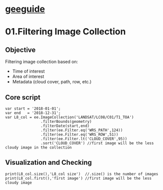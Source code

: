 # [geeguide](README.md)

# 01.Filtering Image Collection
## Objective
Filtering image collection based on: 
- Time of interest
- Area of interest
- Metadata (cloud cover, path, row, etc.)

## Core script
```
var start = '2018-01-01';
var end   = '2018-12-31';
var L8_col = ee.ImageCollection('LANDSAT/LC08/C01/T1_TOA')
                .filterBounds(geometry)
                .filterDate(start,end)
                .filter(ee.Filter.eq('WRS_PATH',124))
                .filter(ee.Filter.eq('WRS_ROW',51))
                .filter(ee.Filter.lt('CLOUD_COVER',95))
                .sort('CLOUD_COVER') //first image will be the less cloudy image in the collection

```

## Visualization and Checking
```
print(L8_col.size(),'L8_col size')  //.size() is the number of images
print(L8_col.first(),'first image') //first image will be the less cloudy image
```
